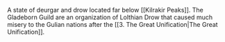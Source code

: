 A state of deurgar and drow located far below [[Kilrakir Peaks]]. The Gladeborn Guild are an organization of Lolthian Drow that caused much misery to the Gulian nations after the [[3. The Great Unification|The Great Unification]].